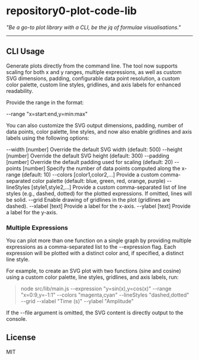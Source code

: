 # repository0-plot-code-lib

_"Be a go-to plot library with a CLI, be the jq of formulae visualisations."_

---

## CLI Usage

Generate plots directly from the command line. The tool now supports scaling for both x and y ranges, multiple expressions, as well as custom SVG dimensions, padding, configurable data point resolution, a custom color palette, custom line styles, gridlines, and axis labels for enhanced readability.

Provide the range in the format:

  --range "x=start:end,y=min:max"

You can also customize the SVG output dimensions, padding, number of data points, color palette, line styles, and now also enable gridlines and axis labels using the following options:

  --width [number]          Override the default SVG width (default: 500)
  --height [number]         Override the default SVG height (default: 300)
  --padding [number]        Override the default padding used for scaling (default: 20)
  --points [number]         Specify the number of data points computed along the x-range (default: 10)
  --colors [color1,color2,...]   Provide a custom comma-separated color palette (default: blue, green, red, orange, purple)
  --lineStyles [style1,style2,...]   Provide a custom comma-separated list of line styles (e.g., dashed, dotted) for the plotted expressions. If omitted, lines will be solid.
  --grid                    Enable drawing of gridlines in the plot (gridlines are dashed).
  --xlabel [text]           Provide a label for the x-axis.
  --ylabel [text]           Provide a label for the y-axis.

### Multiple Expressions

You can plot more than one function on a single graph by providing multiple expressions as a comma-separated list to the --expression flag. Each expression will be plotted with a distinct color and, if specified, a distinct line style.

For example, to create an SVG plot with two functions (sine and cosine) using a custom color palette, line styles, gridlines, and axis labels, run:

> node src/lib/main.js --expression "y=sin(x),y=cos(x)" --range "x=0:9,y=-1:1" --colors "magenta,cyan" --lineStyles "dashed,dotted" --grid --xlabel "Time (s)" --ylabel "Amplitude"

If the --file argument is omitted, the SVG content is directly output to the console.

## License

MIT
